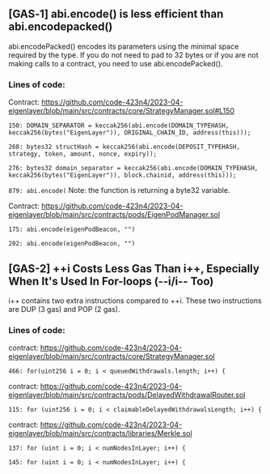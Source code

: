 ## [GAS‑1] abi.encode() is less efficient than abi.encodepacked()

abi.encodePacked() encodes its parameters using the minimal space required by the type.
If you do not need to pad to 32 bytes or if you are not making calls to a contract,
you need to use abi.encodePacked().

### Lines of code:

Contract: https://github.com/code-423n4/2023-04-eigenlayer/blob/main/src/contracts/core/StrategyManager.sol#L150

`150: DOMAIN_SEPARATOR = keccak256(abi.encode(DOMAIN_TYPEHASH, keccak256(bytes("EigenLayer")), ORIGINAL_CHAIN_ID, address(this)));`

`268: bytes32 structHash = keccak256(abi.encode(DEPOSIT_TYPEHASH, strategy, token, amount, nonce, expiry));`

`276: bytes32 domain_separator = keccak256(abi.encode(DOMAIN_TYPEHASH, keccak256(bytes("EigenLayer")), block.chainid, address(this)));`

`879: abi.encode(` Note: the function is returning a byte32 variable.

Contract: https://github.com/code-423n4/2023-04-eigenlayer/blob/main/src/contracts/pods/EigenPodManager.sol

`175: abi.encode(eigenPodBeacon, "")`

`202: abi.encode(eigenPodBeacon, "")`

## [GAS-2] ++i Costs Less Gas Than i++, Especially When It's Used In For-loops (--i/i-- Too)

i++ contains two extra instructions compared to ++i. These two instructions are DUP (3 gas) and POP (2 gas).

### Lines of code:

contract: https://github.com/code-423n4/2023-04-eigenlayer/blob/main/src/contracts/core/StrategyManager.sol

`466: for(uint256 i = 0; i < queuedWithdrawals.length; i++) {`

contract: https://github.com/code-423n4/2023-04-eigenlayer/blob/main/src/contracts/pods/DelayedWithdrawalRouter.sol

`115: for (uint256 i = 0; i < claimableDelayedWithdrawalsLength; i++) {`

contract: https://github.com/code-423n4/2023-04-eigenlayer/blob/main/src/contracts/libraries/Merkle.sol

`137: for (uint i = 0; i < numNodesInLayer; i++) {`

`145: for (uint i = 0; i < numNodesInLayer; i++) {`



